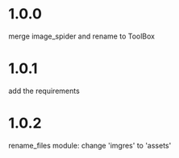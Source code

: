 # 1.0.0
merge image_spider and rename to ToolBox

# 1.0.1
add the requirements

# 1.0.2
rename_files module: change 'imgres' to 'assets'